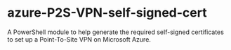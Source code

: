 # azure-P2S-VPN-self-signed-cert
A PowerShell module to help generate the required self-signed certificates to set up a Point-To-Site VPN on Microsoft Azure.
